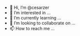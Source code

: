 - 👋 Hi, I’m @cesarzer
- 👀 I’m interested in ...
- 🌱 I’m currently learning ...
- 💞️ I’m looking to collaborate on ...
- 📫 How to reach me ...

<!---
cesarzer/cesarzer is a ✨ special ✨ repository because its `README.md` (this file) appears on your GitHub profile.
You can click the Preview link to take a look at your changes.
--->
